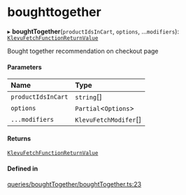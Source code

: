 # boughttogether
    

▸ **boughtTogether**(`productIdsInCart`, `options`, ...`modifiers`): [`KlevuFetchFunctionReturnValue`](modules.md#klevufetchfunctionreturnvalue)

Bought together recommendation on checkout page

#### Parameters

| Name | Type |
| :------ | :------ |
| `productIdsInCart` | `string`[] |
| `options` | `Partial`<`Options`\> |
| `...modifiers` | `KlevuFetchModifer`[] |

#### Returns

[`KlevuFetchFunctionReturnValue`](modules.md#klevufetchfunctionreturnvalue)

#### Defined in

[queries/boughtTogether/boughtTogether.ts:23](https://github.com/klevultd/frontend-sdk/blob/f14d7e9/packages/klevu-core/src/queries/boughtTogether/boughtTogether.ts#L23)

